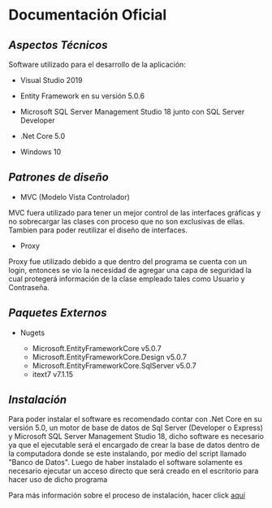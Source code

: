 # **Documentación Oficial**

## *Aspectos Técnicos*

Software utilizado para el desarrollo de la aplicación:
- Visual Studio 2019

- Entity Framework en su versión 5.0.6

- Microsoft SQL Server Management Studio 18 junto con SQL Server Developer

- .Net Core 5.0

- Windows 10

## *Patrones de diseño*

- MVC (Modelo Vista Controlador)

MVC fuera utilizado para tener un mejor control de las interfaces gráficas y no sobrecargar las clases con proceso que no son exclusivas de ellas. Tambien para poder reutilizar el diseño de interfaces.

- Proxy

Proxy fue utilizado debido a que dentro del programa se cuenta con un login, entonces se vio la necesidad de agregar una capa de seguridad la cual protegerá información de la clase empleado tales como Usuario y Contraseña.  

## *Paquetes Externos*

- Nugets

    - Microsoft.EntityFrameworkCore v5.0.7
    - Microsoft.EntityFrameworkCore.Design v5.0.7
    - Microsoft.EntityFrameworkCore.SqlServer v5.0.7
    - itext7 v7.1.15

## *Instalación*

Para poder instalar el software es recomendado contar con .Net Core en su versión 5.0, un motor de base de datos de Sql Server (Developer o Express) y Microsoft SQL Server Management Studio 18, dicho software es necesario ya que el ejecutable será el encargado de crear la base de datos dentro de la computadora donde se este instalando, por medio del script llamado "Banco de Datos". Luego de haber instalado el software solamente es necesario ejecutar un acceso directo que será creado en el escritorio para hacer uso de dicho programa

Para más información sobre el proceso de instalación, hacer click [aquí](https://drive.google.com/file/d/1BSjHdyFx2DHxQ6rMALJGs4XyQ4N6QeR5/view?usp=sharing)